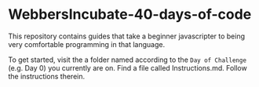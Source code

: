 # WebbersIncubate-40-days-of-code

This repository contains guides that take a beginner javascripter to being very comfortable programming in that language.

To get started, visit the a folder named according to the `Day of Challenge` (e.g. Day 0) you currently are on. Find a file called Instructions.md. Follow the instructions therein. 






